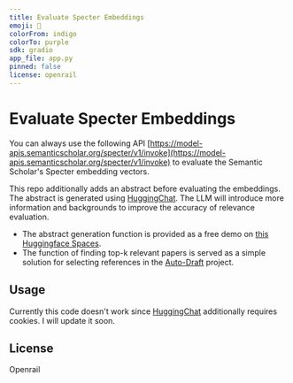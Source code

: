 ```yaml
---
title: Evaluate Specter Embeddings
emoji: 🐠
colorFrom: indigo
colorTo: purple
sdk: gradio 
app_file: app.py
pinned: false
license: openrail
---
```


# Evaluate Specter Embeddings

You can always use the following API
[https://model-apis.semanticscholar.org/specter/v1/invoke](https://model-apis.semanticscholar.org/specter/v1/invoke) 
to evaluate the Semantic Scholar's Specter embedding vectors.

This repo additionally adds an abstract before evaluating the embeddings.
The abstract is generated using [HuggingChat](https://github.com/Soulter/hugging-chat-api). 
The LLM will introduce more information and backgrounds to improve the accuracy of relevance evaluation.
* The abstract generation function is provided as a free demo on [this Huggingface Spaces](https://huggingface.co/spaces/shaocongma/evaluate_specter_embeddings). 
* The function of finding top-k relevant papers is served as a simple solution for selecting references in the   [Auto-Draft](https://huggingface.co/spaces/auto-academic/auto-draft) project.

## Usage 
Currently this code doesn't work since [HuggingChat](https://github.com/Soulter/hugging-chat-api) additionally requires cookies. I will update it soon.

## License
Openrail
